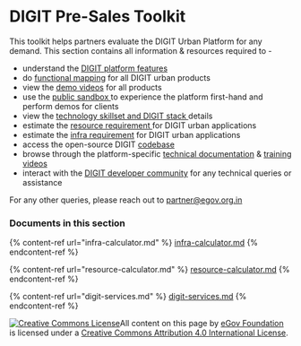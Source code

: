 # DIGIT Pre-Sales Toolkit

This toolkit helps partners evaluate the DIGIT Urban Platform for any demand. This section contains all information & resources required to -&#x20;

* understand the [DIGIT platform features](../../platform/platform-features.md)
* do [functional mapping](../../products/modules/#product-functional-specifications) for all DIGIT urban products
* view the [demo videos](../../products/training-and-demo/training-videos.md) for all products
* use the [public sandbox ](../access-digit.md)to experience the platform first-hand and perform demos for clients
* view the [technology skillset and DIGIT stack ](broken-reference)details
* estimate the [resource requirement ](resource-calculator.md)for DIGIT urban applications
* estimate the [infra requirement](infra-calculator.md) for DIGIT urban applications
* access the open-source DIGIT [codebase](https://github.com/egovernments/DIGIT-OSS)
* browse through the platform-specific [technical documentation](../../products/training-and-demo/technical-enablement-areas.md) & [training videos](../../products/training-and-demo/training-videos.md#product-demo-videos)
* interact with the [DIGIT developer community](https://github.com/egovernments/Digit-Core/discussions) for any technical queries or assistance

For any other queries, please reach out to [partner@egov.org.in](mailto:partner@egov.org.in)

### **Documents in this section**

{% content-ref url="infra-calculator.md" %}
[infra-calculator.md](infra-calculator.md)
{% endcontent-ref %}

{% content-ref url="resource-calculator.md" %}
[resource-calculator.md](resource-calculator.md)
{% endcontent-ref %}

{% content-ref url="digit-services.md" %}
[digit-services.md](digit-services.md)
{% endcontent-ref %}



[![Creative Commons License](https://i.creativecommons.org/l/by/4.0/80x15.png)](http://creativecommons.org/licenses/by/4.0/)All content on this page by [eGov Foundation ](https://egov.org.in/)is licensed under a [Creative Commons Attribution 4.0 International License](http://creativecommons.org/licenses/by/4.0/).
